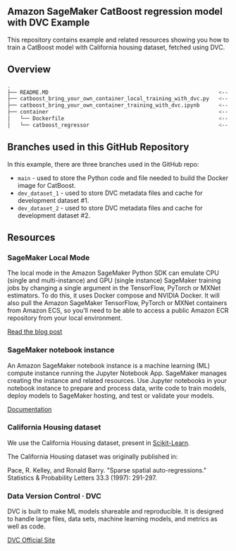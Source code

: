 ## Amazon SageMaker CatBoost regression model with DVC Example

This repository contains example and related resources showing you how to train a CatBoost model with California housing dataset, fetched using DVC. 

## Overview

```bash
.
├── README.MD                                                      <-- This instructions file
├── catboost_bring_your_own_container_local_training_with_dvc.py   <-- Python code to run example with SageMaker Local
├── catboost_bring_your_own_container_training_with_dvc.ipynb      <-- Notebook to run example with SageMaker Notebooks instance
├── container                                                      <-- All the components you need to package the sample algorithm for Amazon SageMager
│   └── Dockerfile                                                 <-- Describes how to build your Docker container image
│   └── catboost_regressor                                         <-- Contains the files that will be installed in the container
```

## Branches used in this GitHub Repository
In this example, there are three branches used in the GitHub repo: 
- `main` - used to store the Python code and file needed to build the Docker image for CatBoost. 
- `dev_dataset_1` - used to store DVC metadata files and cache for development dataset #1.
- `dev_dataset_2` - used to store DVC metadata files and cache for development dataset #2.

## Resources

### SageMaker Local Mode
The local mode in the Amazon SageMaker Python SDK can emulate CPU (single and multi-instance) and GPU (single instance) SageMaker training jobs by changing a single argument in the TensorFlow, PyTorch or MXNet estimators.  To do this, it uses Docker compose and NVIDIA Docker.  It will also pull the Amazon SageMaker TensorFlow, PyTorch or MXNet containers from Amazon ECS, so you’ll need to be able to access a public Amazon ECR repository from your local environment.

[Read the blog post](https://aws.amazon.com/blogs/machine-learning/use-the-amazon-sagemaker-local-mode-to-train-on-your-notebook-instance/)


### SageMaker notebook instance
An Amazon SageMaker notebook instance is a machine learning (ML) compute instance running the Jupyter Notebook App. SageMaker manages creating the instance and related resources. Use Jupyter notebooks in your notebook instance to prepare and process data, write code to train models, deploy models to SageMaker hosting, and test or validate your models.

[Documentation](https://docs.aws.amazon.com/sagemaker/latest/dg/nbi.html)

### California Housing dataset
We use the California Housing dataset, present in [Scikit-Learn](https://scikit-learn.org/stable/modules/generated/sklearn.datasets.fetch_california_housing.html). 

The California Housing dataset was originally published in:

Pace, R. Kelley, and Ronald Barry. "Sparse spatial auto-regressions." Statistics & Probability Letters 33.3 (1997): 291-297.

### Data Version Control · DVC
DVC is built to make ML models shareable and reproducible. It is designed to handle large files, data sets, machine learning models, and metrics as well as code.

[DVC Official Site](https://dvc.org/)

